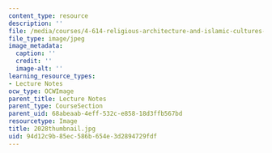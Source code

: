 ```yaml
---
content_type: resource
description: ''
file: /media/courses/4-614-religious-architecture-and-islamic-cultures-fall-2002/94d12c9b85ec586b654e3d2894729fdf_2028thumbnail.jpg
file_type: image/jpeg
image_metadata:
  caption: ''
  credit: ''
  image-alt: ''
learning_resource_types:
- Lecture Notes
ocw_type: OCWImage
parent_title: Lecture Notes
parent_type: CourseSection
parent_uid: 68abeaab-4eff-532c-e858-18d3ffb567bd
resourcetype: Image
title: 2028thumbnail.jpg
uid: 94d12c9b-85ec-586b-654e-3d2894729fdf
---
```

